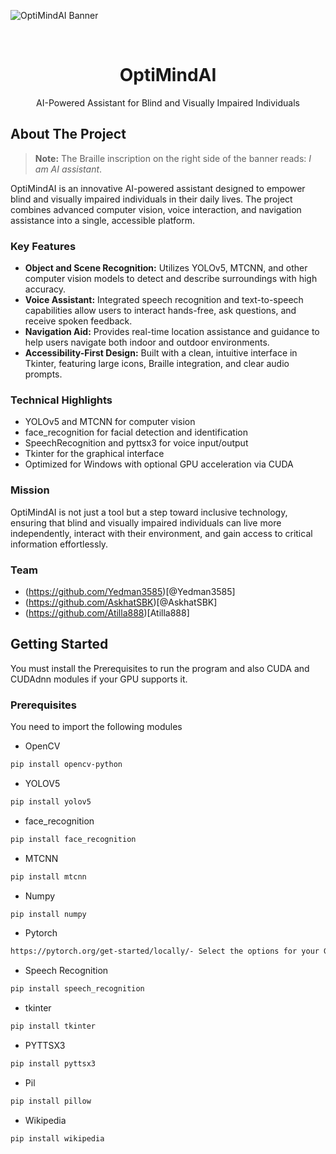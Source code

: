 ![OptiMindAI Banner](Background11111.png)

<br />
<div align="center">
 
  <h1 align="center">OptiMindAI</h1>

  <p align="center">
    AI-Powered Assistant for Blind and Visually Impaired Individuals
</p>
</div>



## About The Project


> **Note:** The Braille inscription on the right side of the banner reads: *I am AI assistant*.


OptiMindAI is an innovative AI-powered assistant designed to empower blind and visually impaired individuals in their daily lives. 
The project combines advanced computer vision, voice interaction, and navigation assistance into a single, accessible platform.

### Key Features
- **Object and Scene Recognition:** Utilizes YOLOv5, MTCNN, and other computer vision models to detect and describe surroundings with high accuracy.
- **Voice Assistant:** Integrated speech recognition and text-to-speech capabilities allow users to interact hands-free, ask questions, and receive spoken feedback.
- **Navigation Aid:** Provides real-time location assistance and guidance to help users navigate both indoor and outdoor environments.
- **Accessibility-First Design:** Built with a clean, intuitive interface in Tkinter, featuring large icons, Braille integration, and clear audio prompts.

### Technical Highlights
- YOLOv5 and MTCNN for computer vision
- face_recognition for facial detection and identification
- SpeechRecognition and pyttsx3 for voice input/output
- Tkinter for the graphical interface
- Optimized for Windows with optional GPU acceleration via CUDA

### Mission
OptiMindAI is not just a tool but a step toward inclusive technology, ensuring that blind and visually impaired individuals can live more independently, 
interact with their environment, and gain access to critical information effortlessly.

### Team
 - (https://github.com/Yedman3585)[@Yedman3585]
 - (https://github.com/AskhatSBK)[@AskhatSBK] 
 - (https://github.com/Atilla888)[Atilla888]

## Getting Started

You must install the Prerequisites to run the program and also CUDA and CUDAdnn modules if your GPU supports it.

### Prerequisites

You need to import the following modules
* OpenCV
```sh
pip install opencv-python
```
* YOLOV5
```sh
pip install yolov5
```
* face_recognition
```sh
pip install face_recognition
```
* MTCNN
```sh
pip install mtcnn
```
* Numpy
```sh
pip install numpy
```
* Pytorch
```sh
https://pytorch.org/get-started/locally/- Select the options for your GPU with CUDA version to generate a install command
```
* Speech Recognition
```sh
pip install speech_recognition
```
* tkinter
```sh
pip install tkinter
```
* PYTTSX3
```sh
pip install pyttsx3
```
* Pil
```sh
pip install pillow
```
* Wikipedia
```sh
pip install wikipedia
```



